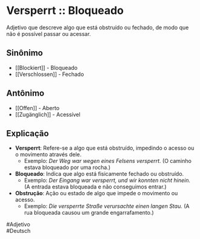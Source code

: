 # Versperrt :: Bloqueado
Adjetivo que descreve algo que está obstruído ou fechado, de modo que não é possível passar ou acessar.

## Sinônimo
- [[Blockiert]] - Bloqueado  
- [[Verschlossen]] - Fechado  

## Antônimo
- [[Offen]] - Aberto  
- [[Zugänglich]] - Acessível  

## Explicação
- **Versperrt**: Refere-se a algo que está obstruído, impedindo o acesso ou o movimento através dele.
  - Exemplo: *Der Weg war wegen eines Felsens versperrt.* (O caminho estava bloqueado por uma rocha.)
- **Bloqueado**: Indica que algo está fisicamente fechado ou obstruído.
  - Exemplo: *Der Eingang war versperrt, und wir konnten nicht hinein.* (A entrada estava bloqueada e não conseguimos entrar.)
- **Obstrução**: Ação ou estado de algo que impede o movimento ou acesso.
  - Exemplo: *Die versperrte Straße verursachte einen langen Stau.* (A rua bloqueada causou um grande engarrafamento.)

#Adjetivo  
#Deutsch